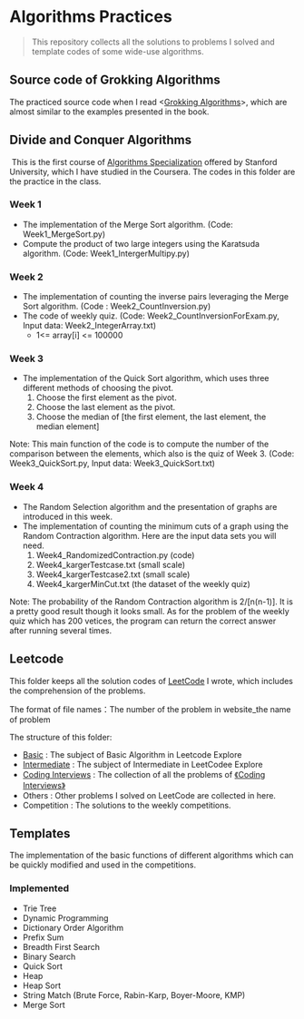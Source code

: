 # Algorithms Practices

> This repository collects all the solutions to 
problems I solved and template codes of some wide-use algorithms.

## Source code of Grokking Algorithms

The practiced source code when I read <[Grokking Algorithms](https://book.douban.com/subject/26979890/)>, which are almost similar to the examples presented in the book.



## Divide and Conquer Algorithms

​	This is the first course of [Algorithms Specialization](https://www.coursera.org/specializations/algorithms) offered by Stanford University, which I have studied in the Coursera. The codes in this folder are the practice in the class.

### Week 1
- The implementation of the Merge Sort algorithm. (Code: Week1_MergeSort.py)
- Compute the product of two large integers using the Karatsuda algorithm. (Code: Week1_IntergerMultipy.py)

### Week 2
- The implementation of counting the inverse pairs leveraging the Merge Sort algorithm. (Code : Week2_CountInversion.py)
- The code of weekly quiz. (Code: Week2_CountInversionForExam.py, Input data: Week2_IntegerArray.txt)
    - 1<= array[i] <= 100000

### Week 3
- The implementation of the Quick Sort algorithm, which uses three different methods of choosing the pivot.
    1. Choose the first element as the pivot.
    2. Choose the last element as the pivot.
    3. Choose the median of [the first element, the last element, the median element]

Note: This main function of the code is to compute the number of the comparison between the elements, which also is the quiz of Week 3. (Code: Week3_QuickSort.py, Input data: Week3_QuickSort.txt)

### Week 4

- The Random Selection algorithm and the presentation of graphs are introduced in this week.
- The implementation of counting the minimum cuts of a graph using the Random Contraction algorithm. Here are the input data sets you will need.
    1. Week4_RandomizedContraction.py (code)
    2. Week4_kargerTestcase.txt (small scale)
    3. Week4_kargerTestcase2.txt (small scale)
    4. Week4_kargerMinCut.txt (the dataset of the weekly quiz)

Note: The probability of the Random Contraction algorithm is 2/[n(n-1)]. It is a pretty good result though it looks small. As for the problem of the weekly quiz which has 200 vetices, the program can return the correct answer after running several times.


## Leetcode

This folder keeps all the solution codes of [LeetCode](https://leetcode.com/) I wrote, which includes the comprehension of the problems.

The format of file names：The number of the problem in website_the name of problem

The structure of this folder:
- [Basic](https://leetcode-cn.com/explore/interview/card/top-interview-questions-easy/) : The subject of Basic Algorithm in Leetcode Explore
- [Intermediate](https://leetcode-cn.com/explore/interview/card/top-interview-questions-medium/) : The subject of Intermediate in LeetCodee Explore
- [Coding Interviews](https://leetcode-cn.com/problemset/lcof/) : The collection of all the problems of [《Coding Interviews》](https://book.douban.com/subject/6966465//)
- Others : Other problems I solved on LeetCode are collected in here.
- Competition : The solutions to the weekly competitions.


## Templates

The implementation of the basic functions of different algorithms which can be quickly modified and used in the competitions.

### Implemented
- Trie Tree
- Dynamic Programming
- Dictionary Order Algorithm
- Prefix Sum
- Breadth First Search
- Binary Search
- Quick Sort
- Heap
- Heap Sort
- String Match (Brute Force, Rabin-Karp, Boyer-Moore, KMP)
- Merge Sort